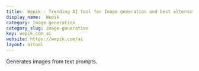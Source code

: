 ```yaml
---
title:  Wepik - Trending AI tool for Image generation and best alternatives
display_name:  Wepik
category: Image generation
category_slug: image-generation
key: wepik_com_ai
website: https://wepik.com/ai
layout: aitool
---
```


Generates images from text prompts.

